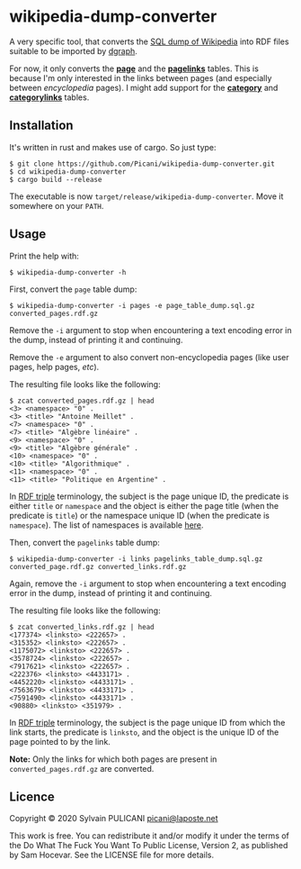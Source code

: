 wikipedia-dump-converter
========================

A very specific tool, that converts the [SQL dump of Wikipedia][0] into RDF
files suitable to be imported by [dgraph][1].

For now, it only converts the **[page][2]** and the **[pagelinks][3]** tables.
This is because I'm only interested in the links between pages (and especially
between *encyclopedia* pages). I might add support for the **[category][4]** and
**[categorylinks][5]** tables.


Installation
------------

It's written in rust and makes use of cargo. So just type:

    $ git clone https://github.com/Picani/wikipedia-dump-converter.git
    $ cd wikipedia-dump-converter
    $ cargo build --release
    
The executable is now `target/release/wikipedia-dump-converter`. Move it
somewhere on your `PATH`.


Usage
-----

Print the help with:

    $ wikipedia-dump-converter -h


First, convert the `page` table dump:

    $ wikipedia-dump-converter -i pages -e page_table_dump.sql.gz converted_pages.rdf.gz
    
Remove the `-i` argument to stop when encountering a text encoding error in the
dump, instead of printing it and continuing.

Remove the `-e` argument to also convert non-encyclopedia pages (like user
pages, help pages, _etc_).

The resulting file looks like the following:

    $ zcat converted_pages.rdf.gz | head
    <3> <namespace> "0" .
    <3> <title> "Antoine Meillet" .
    <7> <namespace> "0" .
    <7> <title> "Algèbre linéaire" .
    <9> <namespace> "0" .
    <9> <title> "Algèbre générale" .
    <10> <namespace> "0" .
    <10> <title> "Algorithmique" .
    <11> <namespace> "0" .
    <11> <title> "Politique en Argentine" .
    
In [RDF triple][6] terminology, the subject is the page unique ID, the
predicate is either `title` or `namespace` and the object is either the page
title (when the predicate is `title`) or the namespace unique ID (when the
predicate is `namespace`). The list of namespaces is available [here][7].


Then, convert the `pagelinks` table dump:

    $ wikipedia-dump-converter -i links pagelinks_table_dump.sql.gz converted_page.rdf.gz converted_links.rdf.gz
    
Again, remove the `-i` argument to stop when encountering a text encoding error
in the dump, instead of printing it and continuing.

The resulting file looks like the following:

    $ zcat converted_links.rdf.gz | head
    <177374> <linksto> <222657> .
    <315352> <linksto> <222657> .
    <1175072> <linksto> <222657> .
    <3578724> <linksto> <222657> .
    <7917621> <linksto> <222657> .
    <222376> <linksto> <4433171> .
    <4452220> <linksto> <4433171> .
    <7563679> <linksto> <4433171> .
    <7591490> <linksto> <4433171> .
    <90880> <linksto> <351979> .

In [RDF triple][6] terminology, the subject is the page unique ID from which
the link starts, the predicate is `linksto`, and the object is the unique ID
of the page pointed to by the link.

**Note:** Only the links for which both pages are present in
`converted_pages.rdf.gz` are converted.


Licence
-------

Copyright © 2020 Sylvain PULICANI <picani@laposte.net>

This work is free. You can redistribute it and/or modify it under the
terms of the Do What The Fuck You Want To Public License, Version 2,
as published by Sam Hocevar. See the LICENSE file for more details.


[0]: https://dumps.wikimedia.org/backup-index.html
[1]: https://dgraph.io/docs/deploy/fast-data-loading/
[2]: https://www.mediawiki.org/wiki/Manual:Page_table
[3]: https://www.mediawiki.org/wiki/Manual:Pagelinks_table
[4]: https://www.mediawiki.org/wiki/Manual:Category_table
[5]: https://www.mediawiki.org/wiki/Manual:Categorylinks_table
[6]: https://www.w3.org/TR/n-quads/
[7]: https://www.mediawiki.org/wiki/Manual:Namespace
